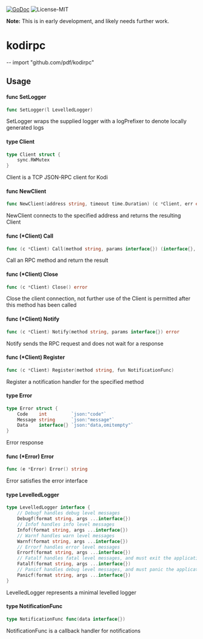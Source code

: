 [![GoDoc](https://godoc.org/github.com/pdf/kodirpc?status.svg)](http://godoc.org/github.com/pdf/kodirpc) ![License-MIT](http://img.shields.io/badge/license-MIT-red.svg)

__Note:__ This is in early development, and likely needs further work.

# kodirpc
--
    import "github.com/pdf/kodirpc"


## Usage

#### func  SetLogger

```go
func SetLogger(l LevelledLogger)
```
SetLogger wraps the supplied logger with a logPrefixer to denote locally
generated logs

#### type Client

```go
type Client struct {
	sync.RWMutex
}
```

Client is a TCP JSON-RPC client for Kodi

#### func  NewClient

```go
func NewClient(address string, timeout time.Duration) (c *Client, err error)
```
NewClient connects to the specified address and returns the resulting Client

#### func (*Client) Call

```go
func (c *Client) Call(method string, params interface{}) (interface{}, error)
```
Call an RPC method and return the result

#### func (*Client) Close

```go
func (c *Client) Close() error
```
Close the client connection, not further use of the Client is permitted after
this method has been called

#### func (*Client) Notify

```go
func (c *Client) Notify(method string, params interface{}) error
```
Notify sends the RPC request and does not wait for a response

#### func (*Client) Register

```go
func (c *Client) Register(method string, fun NotificationFunc)
```
Register a notification handler for the specified method

#### type Error

```go
type Error struct {
	Code    int         `json:"code"`
	Message string      `json:"message"`
	Data    interface{} `json:"data,omitempty"`
}
```

Error response

#### func (*Error) Error

```go
func (e *Error) Error() string
```
Error satisfies the error interface

#### type LevelledLogger

```go
type LevelledLogger interface {
	// Debugf handles debug level messages
	Debugf(format string, args ...interface{})
	// Infof handles info level messages
	Infof(format string, args ...interface{})
	// Warnf handles warn level messages
	Warnf(format string, args ...interface{})
	// Errorf handles error level messages
	Errorf(format string, args ...interface{})
	// Fatalf handles fatal level messages, and must exit the application
	Fatalf(format string, args ...interface{})
	// Panicf handles debug level messages, and must panic the application
	Panicf(format string, args ...interface{})
}
```

LevelledLogger represents a minimal levelled logger

#### type NotificationFunc

```go
type NotificationFunc func(data interface{})
```

NotificationFunc is a callback handler for notifications
